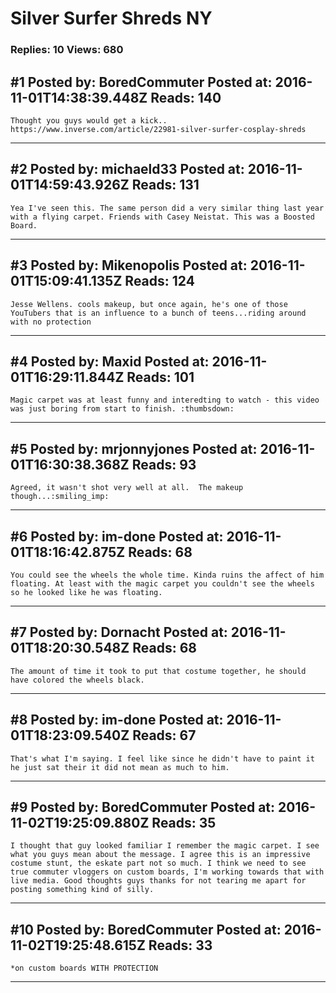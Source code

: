 # Silver Surfer Shreds NY

### Replies: 10 Views: 680

## \#1 Posted by: BoredCommuter Posted at: 2016-11-01T14:38:39.448Z Reads: 140

```
Thought you guys would get a kick.. https://www.inverse.com/article/22981-silver-surfer-cosplay-shreds
```

---
## \#2 Posted by: michaeld33 Posted at: 2016-11-01T14:59:43.926Z Reads: 131

```
Yea I've seen this. The same person did a very similar thing last year with a flying carpet. Friends with Casey Neistat. This was a Boosted Board.
```

---
## \#3 Posted by: Mikenopolis Posted at: 2016-11-01T15:09:41.135Z Reads: 124

```
Jesse Wellens. cools makeup, but once again, he's one of those YouTubers that is an influence to a bunch of teens...riding around with no protection
```

---
## \#4 Posted by: Maxid Posted at: 2016-11-01T16:29:11.844Z Reads: 101

```
Magic carpet was at least funny and interedting to watch - this video was just boring from start to finish. :thumbsdown:
```

---
## \#5 Posted by: mrjonnyjones Posted at: 2016-11-01T16:30:38.368Z Reads: 93

```
Agreed, it wasn't shot very well at all.  The makeup though...:smiling_imp:
```

---
## \#6 Posted by: im-done Posted at: 2016-11-01T18:16:42.875Z Reads: 68

```
You could see the wheels the whole time. Kinda ruins the affect of him floating. At least with the magic carpet you couldn't see the wheels so he looked like he was floating.
```

---
## \#7 Posted by: Dornacht Posted at: 2016-11-01T18:20:30.548Z Reads: 68

```
The amount of time it took to put that costume together, he should have colored the wheels black.
```

---
## \#8 Posted by: im-done Posted at: 2016-11-01T18:23:09.540Z Reads: 67

```
That's what I'm saying. I feel like since he didn't have to paint it he just sat their it did not mean as much to him.
```

---
## \#9 Posted by: BoredCommuter Posted at: 2016-11-02T19:25:09.880Z Reads: 35

```
I thought that guy looked familiar I remember the magic carpet. I see what you guys mean about the message. I agree this is an impressive costume stunt, the eskate part not so much. I think we need to see true commuter vloggers on custom boards, I'm working towards that with live media. Good thoughts guys thanks for not tearing me apart for posting something kind of silly.
```

---
## \#10 Posted by: BoredCommuter Posted at: 2016-11-02T19:25:48.615Z Reads: 33

```
*on custom boards WITH PROTECTION
```

---
